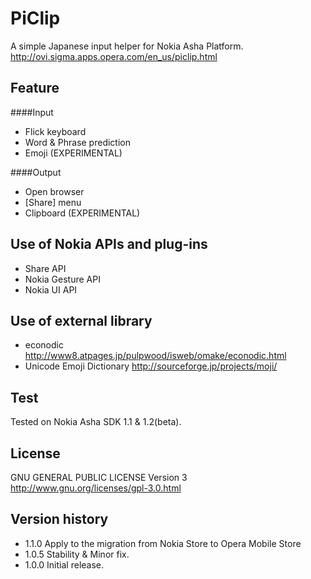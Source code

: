 PiClip
======

A simple Japanese input helper for Nokia Asha Platform.   
http://ovi.sigma.apps.opera.com/en_us/piclip.html

Feature
----------

####Input
* Flick keyboard
* Word & Phrase prediction
* Emoji (EXPERIMENTAL)

####Output
* Open browser
* [Share] menu
* Clipboard (EXPERIMENTAL)

Use of Nokia APIs and plug-ins
--------------------
* Share API
* Nokia Gesture API
* Nokia UI API

Use of external library
--------------------------
* econodic http://www8.atpages.jp/pulpwood/isweb/omake/econodic.html
* Unicode Emoji Dictionary http://sourceforge.jp/projects/moji/

Test
-------
Tested on Nokia Asha SDK 1.1 & 1.2(beta).

License
----------
GNU GENERAL PUBLIC LICENSE Version 3
http://www.gnu.org/licenses/gpl-3.0.html

Version history
------------------
* 1.1.0 Apply to the migration from Nokia Store to Opera Mobile Store
* 1.0.5 Stability & Minor fix.
* 1.0.0 Initial release.
